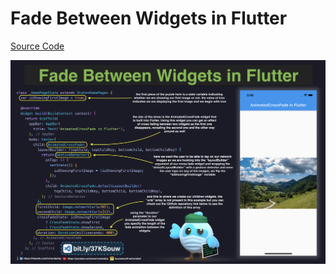 # Fade Between Widgets in Flutter

[Source Code](fade-between-widgets-in-flutter.dart)

![](fade-between-widgets-in-flutter.jpg)
